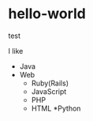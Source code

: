 # hello-world
test

I like
* Java
* Web
    * Ruby(Rails)
    * JavaScript
    * PHP
    * HTML
*Python
